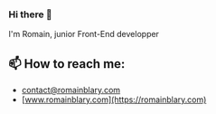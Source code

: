 ### Hi there 👋
I'm Romain, junior Front-End developper

## 📫 How to reach me: 
  * [contact@romainblary.com](mailto:contact@romainblary.com)
  * [www.romainblary.com](https://romainblary.com)

<!--
**Blarwitch5/Blarwitch5** is a ✨ _special_ ✨ repository because its `README.md` (this file) appears on your GitHub profile.

Here are some ideas to get you started:

- 🔭 I’m currently working on ...
- 🌱 I’m currently learning ...
- 👯 I’m looking to collaborate on ...
- 🤔 I’m looking for help with ...
- 💬 Ask me about ...
- 📫 How to reach me: ...
- 😄 Pronouns: ...
- ⚡ Fun fact: ...
-->
